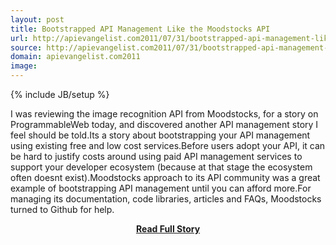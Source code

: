 ```yaml
---
layout: post
title: Bootstrapped API Management Like the Moodstocks API
url: http://apievangelist.com2011/07/31/bootstrapped-api-management-like-the-moodstocks-api/
source: http://apievangelist.com2011/07/31/bootstrapped-api-management-like-the-moodstocks-api/
domain: apievangelist.com2011
image: 
---
```

{% include JB/setup %}<p>I was reviewing the image recognition API from Moodstocks, for a story on ProgrammableWeb today, and discovered another API management story I feel should be told.Its a story about bootstrapping your API management using existing free and low cost services.Before users adopt your API, it can be hard to justify costs around using paid API management services to support your developer ecosystem (because at that stage the ecosystem often doesnt exist).Moodstocks approach to its API community was a great example of bootstrapping API management until you can afford more.For managing its documentation, code libraries, articles and FAQs, Moodstocks turned to Github for help.</p>
<center><p><a href="http://apievangelist.com2011/07/31/bootstrapped-api-management-like-the-moodstocks-api/" style='padding:25px; font-sze:18px; font-weight: bold;'>Read Full Story</a></p></center>
